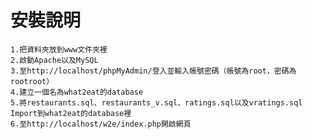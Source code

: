 # 安裝說明
    1.把資料夾放到www文件夾裡
    2.啟動Apache以及MySQL
    3.至http://localhost/phpMyAdmin/登入並輸入帳號密碼（帳號為root，密碼為rootroot）
    4.建立一個名為what2eat的database
    5.將restaurants.sql、restaurants_v.sql、ratings.sql以及vratings.sql Import到what2eat的database裡
    6.至http://localhost/w2e/index.php開啟網頁
